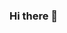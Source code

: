 ### Hi there 👋 

<!--
...my name is Edwin,

I am a Junior Web Developer building with HMTL, CSS and JS. My goal is to work full-stack on exploratory, cloud-based web projects.
<hr/>
<ul>
  <li>🔭 I’m currently working on the launch of an AI fashion brand</li>
  <li>🌱 I’m learning Google Cloud Platform / Google Firebase + Full-Stack with Codecademy.</li>
  <li>🔫 My weapons of choice include but are not limited to Adobe Illustrator, CSS, Figma, Google Firebase, HTML, JS, Spline and Wordpress.</li>
  <li>📫 Soon you will be able to find out more @<a href="https://edwindharris.dev" target="_blank">edwindharris.dev</a></li>
</ul>
<hr/>
<h3>Languages and tools</h3>


-->
